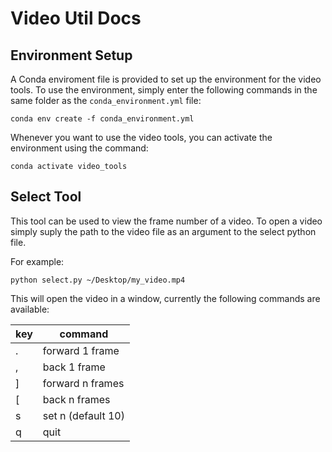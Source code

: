 # Video Util Docs

## Environment Setup
A Conda enviroment file is provided to set up the environment for the video tools. To use the environment, simply enter the following commands in the same folder as the `conda_environment.yml` file:

```
conda env create -f conda_environment.yml
```

Whenever you want to use the video tools, you can activate the environment using the command:

```
conda activate video_tools
```

## Select Tool
This tool can be used to view the frame number of a video. To open a video simply suply the path to the video file as an argument to the select python file.

For example:
```
python select.py ~/Desktop/my_video.mp4
```

This will open the video in a window, currently the following commands are available:

| key | command            |
|-----|--------------------|
| .   | forward 1 frame    |
| ,   | back 1 frame       |
| ]   | forward n frames   |
| [   | back n frames      |
| s   | set n (default 10) |
| q   | quit               |